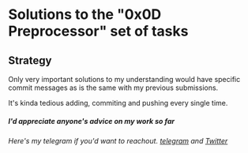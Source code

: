 # Solutions to the "0x0D Preprocessor" set of tasks

## Strategy

Only very important solutions to my understanding would have specific commit messages as is the same with my previous submissions.

It's kinda tedious adding, commiting and pushing every single time.

##### I'd appreciate anyone's advice on my work so far

###### Here's my telegram if you'd want to reachout. [telegram](https://t.me/Osoraa) and [Twitter](https://twitter.com/_Osoraa)

